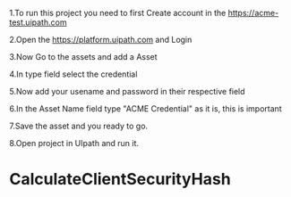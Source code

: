 1.To run this project you need to first Create account in the https://acme-test.uipath.com

2.Open the https://platform.uipath.com and Login 

3.Now Go to the assets and add a Asset

4.In type field select the credential 

5.Now add your usename and password in their respective field

6.In the Asset Name field type "ACME Credential" as it is, this is important

7.Save the asset and you ready to go.

8.Open project in UIpath and run it.

# CalculateClientSecurityHash
